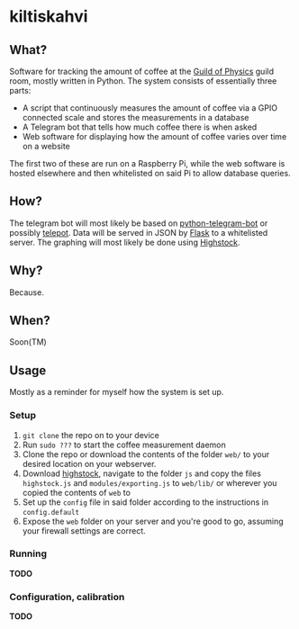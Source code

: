# kiltiskahvi
## What?
Software for tracking the amount of coffee at the [Guild of Physics](http://www.fyysikkokilta.fi/) guild room, mostly written in Python.
The system consists of essentially three parts:
* A script that continuously measures the amount of coffee via a GPIO connected scale and stores the measurements in a database
* A Telegram bot that tells how much coffee there is when asked
* Web software for displaying how the amount of coffee varies over time on a website

The first two of these are run on a Raspberry Pi, while the web software is hosted elsewhere and then whitelisted on said Pi to allow database queries.


## How?
The telegram bot will most likely be based on [python-telegram-bot](https://github.com/python-telegram-bot/python-telegram-bot) or possibly [telepot](https://github.com/nickoala/telepot).
Data will be served in JSON by [Flask](http://flask.pocoo.org/) to a whitelisted server. The graphing will most likely be done using [Highstock](http://www.highcharts.com/products/highstock).

## Why?
Because.

## When?
Soon(TM)

## Usage
Mostly as a reminder for myself how the system is set up.

### Setup

1. `git clone` the repo on to your device
1. Run `sudo ???` to start the coffee measurement daemon
1. Clone the repo or download the contents of the folder `web/` to your desired location on your webserver.
1. Download [highstock](http://www.highcharts.com/download), navigate to the folder `js` and copy the files `highstock.js` and `modules/exporting.js` to `web/lib/` or wherever you copied the contents of `web` to
1. Set up the `config` file in said folder according to the instructions in `config.default`
1. Expose the `web` folder on your server and you're good to go, assuming your firewall settings are correct.

### Running
**TODO**


### Configuration, calibration
**TODO**


